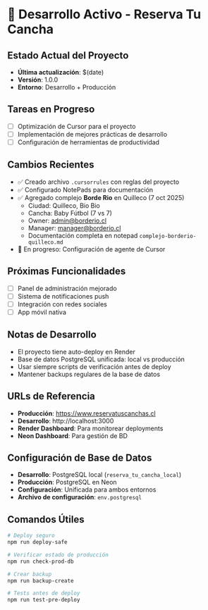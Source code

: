 # 🚀 Desarrollo Activo - Reserva Tu Cancha

## Estado Actual del Proyecto
- **Última actualización**: $(date)
- **Versión**: 1.0.0
- **Entorno**: Desarrollo + Producción

## Tareas en Progreso
- [ ] Optimización de Cursor para el proyecto
- [ ] Implementación de mejores prácticas de desarrollo
- [ ] Configuración de herramientas de productividad

## Cambios Recientes
- ✅ Creado archivo `.cursorrules` con reglas del proyecto
- ✅ Configurado NotePads para documentación
- ✅ Agregado complejo **Borde Rio** en Quilleco (7 oct 2025)
  - Ciudad: Quilleco, Bio Bio
  - Cancha: Baby Fútbol (7 vs 7)
  - Owner: admin@borderio.cl
  - Manager: manager@borderio.cl
  - Documentación completa en notepad `complejo-borderio-quilleco.md`
- 🔄 En progreso: Configuración de agente de Cursor

## Próximas Funcionalidades
- [ ] Panel de administración mejorado
- [ ] Sistema de notificaciones push
- [ ] Integración con redes sociales
- [ ] App móvil nativa

## Notas de Desarrollo
- El proyecto tiene auto-deploy en Render
- Base de datos PostgreSQL unificada: local vs producción
- Usar siempre scripts de verificación antes de deploy
- Mantener backups regulares de la base de datos

## URLs de Referencia
- **Producción**: https://www.reservatuscanchas.cl
- **Desarrollo**: http://localhost:3000
- **Render Dashboard**: Para monitorear deployments
- **Neon Dashboard**: Para gestión de BD

## Configuración de Base de Datos
- **Desarrollo**: PostgreSQL local (`reserva_tu_cancha_local`)
- **Producción**: PostgreSQL en Neon
- **Configuración**: Unificada para ambos entornos
- **Archivo de configuración**: `env.postgresql`

## Comandos Útiles
```bash
# Deploy seguro
npm run deploy-safe

# Verificar estado de producción
npm run check-prod-db

# Crear backup
npm run backup-create

# Tests antes de deploy
npm run test-pre-deploy
```

